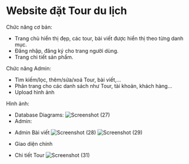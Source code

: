 # Website đặt Tour du lịch
Chức năng cơ bản:
- Trang chủ hiển thị đẹp, các tour, bài viết được hiển thị theo từng danh mục.
- Đăng nhập, đăng ký cho trang người dùng.
- Trang chi tiết sản phẩm.
 
Chức năng Admin:
- Tìm kiếm/lọc, thêm/sửa/xoá Tour, bài viết,...
- Phân trang cho các danh sách như Tour, tài khoản, khách hàng...
- Upload hình ảnh

Hình ảnh:
- Database Diagrams:
![Screenshot (27)](https://user-images.githubusercontent.com/81901126/218094183-d370eaec-ae69-42b3-ada3-fc19be9f0476.png)
- Admin:
 + Admin Bài viết
![Screenshot (28)](https://user-images.githubusercontent.com/81901126/218286599-5f975da1-14a3-49fa-b264-3d0e59d592cb.png)
![Screenshot (29)](https://user-images.githubusercontent.com/81901126/219332598-c3bed2ed-520e-4de1-9354-06cc15319ce4.png)
- Giao diện chính
 + Chi tiết Tour
![Screenshot (31)](https://user-images.githubusercontent.com/81901126/220049825-7a001dca-494d-4d04-8336-08ef97558a0d.png)




